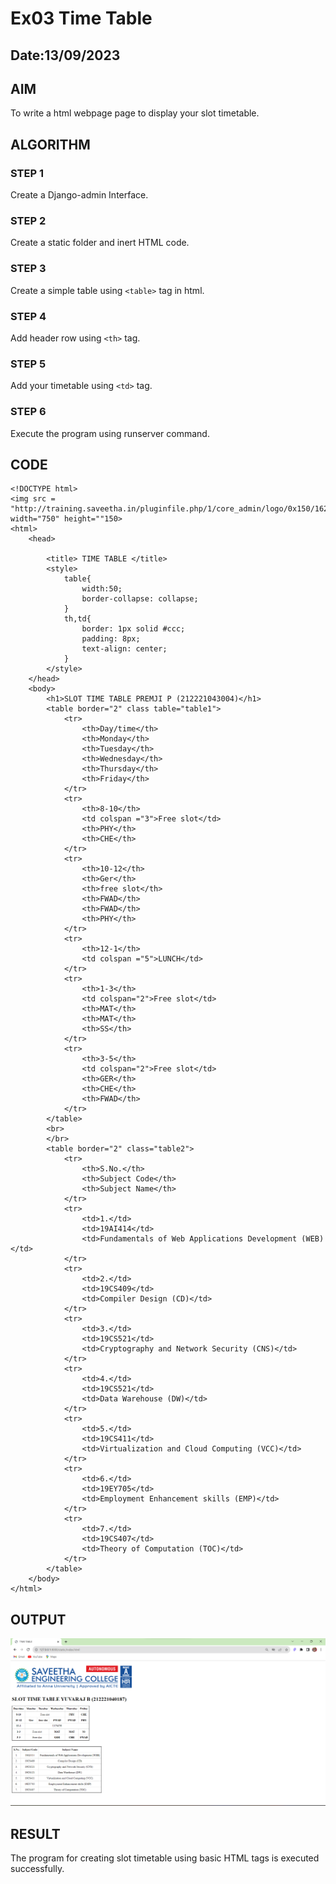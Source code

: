 # Ex03 Time Table
## Date:13/09/2023


## AIM
To write a html webpage page to display your slot timetable.

## ALGORITHM
### STEP 1
Create a Django-admin Interface.

### STEP 2
Create a static folder and inert HTML code.

### STEP 3
Create a simple table using ```<table>``` tag in html.

### STEP 4
Add header row using ```<th>``` tag.

### STEP 5
Add your timetable using ```<td>``` tag.

### STEP 6
Execute the program using runserver command.

## CODE
```
<!DOCTYPE html>
<img src = "http://training.saveetha.in/pluginfile.php/1/core_admin/logo/0x150/1623542614/logo_1.png" width="750" height=""150>
<html>
    <head>

        <title> TIME TABLE </title>
        <style>
            table{
                width:50;
                border-collapse: collapse;
            }
            th,td{
                border: 1px solid #ccc;
                padding: 8px;
                text-align: center;
            }
        </style>
    </head>
    <body>
        <h1>SLOT TIME TABLE PREMJI P (212221043004)</h1>
        <table border="2" class table="table1">
            <tr>
                <th>Day/time</th>
                <th>Monday</th>
                <th>Tuesday</th>
                <th>Wednesday</th>
                <th>Thursday</th>
                <th>Friday</th>
            </tr>
            <tr>
                <th>8-10</th>
                <td colspan ="3">Free slot</td>
                <th>PHY</th>
                <th>CHE</th>    
            </tr>
            <tr>
                <th>10-12</th>
                <th>Ger</th>
                <th>free slot</th>
                <th>FWAD</th>
                <th>FWAD</th>
                <th>PHY</th>
            </tr>
            <tr>
                <th>12-1</th>
                <td colspan ="5">LUNCH</td>
            </tr>
            <tr>
                <th>1-3</th>
                <td colspan="2">Free slot</td>
                <th>MAT</th>
                <th>MAT</th>
                <th>SS</th>
            </tr>
            <tr>
                <th>3-5</th>
                <td colspan="2">Free slot</td>
                <th>GER</th>
                <th>CHE</th>
                <th>FWAD</th>
            </tr>
        </table>
        <br>
        </br>
        <table border="2" class="table2">
            <tr>
                <th>S.No.</th>
                <th>Subject Code</th>
                <th>Subject Name</th>
            </tr>
            <tr>
                <td>1.</td>
                <td>19AI414</td>
                <td>Fundamentals of Web Applications Development (WEB)</td>
            </tr>
            <tr>
                <td>2.</td>
                <td>19CS409</td>
                <td>Compiler Design (CD)</td>
            </tr>
            <tr>
                <td>3.</td>
                <td>19CS521</td>
                <td>Cryptography and Network Security (CNS)</td>
            </tr>
            <tr>
                <td>4.</td>
                <td>19CS521</td>
                <td>Data Warehouse (DW)</td>
            </tr>
            <tr>
                <td>5.</td>
                <td>19CS411</td>
                <td>Virtualization and Cloud Computing (VCC)</td>
            </tr>
            <tr>
                <td>6.</td>
                <td>19EY705</td>
                <td>Employment Enhancement skills (EMP)</td>
            </tr>
            <tr>
                <td>7.</td>
                <td>19CS407</td>
                <td>Theory of Computation (TOC)</td>
            </tr>
        </table>    
    </body>
</html>
```


## OUTPUT
![Alt text](sample3/newapp/static/output3.png)



## RESULT
The program for creating slot timetable using basic HTML tags is executed successfully.
